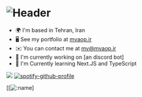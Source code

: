 ![Header](./[header.png])
=============================

* 🌍  I'm based in Tehran, Iran
* 🖥️  See my portfolio at [mvaop.ir](https://mvaop.ir)
* ✉️  You can contact me at [mv@mvaop.ir](mailto:mv@mvaop.ir)
* 🚀  I'm currently working on [an discord bot]
* 🧠  I'm Currently learning Next.JS and TypeScript


![](https://github-profile-trophy.vercel.app/?username=Mvtbh&theme=onestar)
[![spotify-github-profile](https://spotify-github-profile.kittinanx.com/api/view?uid=kge3f8cic2l469eddzp93ie8h&cover_image=true&theme=novatorem&show_offline=true&background_color=000000&interchange=false&bar_color=1cff14&bar_color_cover=true)](https://spotify-github-profile.kittinanx.com/api/view?uid=kge3f8cic2l469eddzp93ie8h&redirect=true)

[[![:name]([https://count.getloli.com/@:name]([https://count.getloli.com/@Counter?name=Counter&theme=booru-helltaker&padding=7&offset=0&align=top&scale=1&pixelated=1&darkmode=1](https://count.getloli.com/@Mvtbh?name=Mvtbh&theme=booru-helltaker&padding=7&offset=0&align=top&scale=1&pixelated=1&darkmode=1)))]

